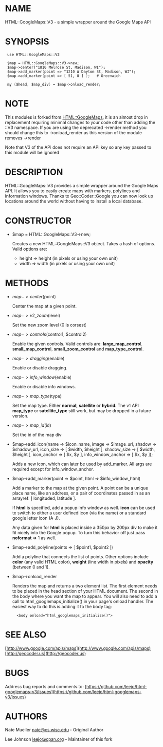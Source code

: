 # NAME

HTML::GoogleMaps::V3 - a simple wrapper around the Google Maps API

# SYNOPSIS

     use HTML::GoogleMaps::V3

     $map = HTML::GoogleMaps::V3->new;
     $map->center("1810 Melrose St, Madison, WI");
     $map->add_marker(point => "1210 W Dayton St, Madison, WI");
     $map->add_marker(point => [ 51, 0 ] );   # Greenwich
    
     my ($head, $map_div) = $map->onload_render;

# NOTE

This modules is forked from [HTML::GoogleMaps](https://metacpan.org/pod/HTML::GoogleMaps), it is an almost drop in
replacement requiring minimal changes to your code other than adding the ::V3
namespace. If you are using the deprecated ->render method you should change
this to ->onload\_render as this version of the module removes ->render

Note that V3 of the API does not require an API key so any key passed to this
module will be ignored

# DESCRIPTION

HTML::GoogleMaps::V3 provides a simple wrapper around the Google Maps
API.  It allows you to easily create maps with markers, polylines and
information windows.  Thanks to Geo::Coder::Google you can now look
up locations around the world without having to install a local database.

# CONSTRUCTOR

- $map = HTML::GoogleMaps::V3->new;

    Creates a new HTML::GoogleMaps::V3 object.  Takes a hash of options.
    Valid options are:

    - height => height (in pixels or using your own unit)
    - width => width (in pixels or using your own unit)

# METHODS

- $map->center($point)

    Center the map at a given point.

- $map->v2\_zoom($level)

    Set the new zoom level (0 is corsest)

- $map->controls($control1, $control2)

    Enable the given controls.  Valid controls are: **large\_map\_control**,
    **small\_map\_control**, **small\_zoom\_control** and **map\_type\_control**.

- $map->dragging($enable)

    Enable or disable dragging.

- $map->info\_window($enable)

    Enable or disable info windows.

- $map->map\_type($type)

    Set the map type.  Either **normal**, **satellite** or **hybrid**.  The
    v1 API **map\_type** or **satellite\_type** still work, but may be dropped
    in a future version.

- $map->map\_id($id)

    Set the id of the map div

- $map->add\_icon(name => $icon\_name,
                     image => $image\_url,
                     shadow => $shadow\_url,
                     icon\_size => \[ $width, $height \],
                     shadow\_size => \[ $width, $height \],
                     icon\_anchor => \[ $x, $y \],
                     info\_window\_anchor => \[ $x, $y \]);

    Adds a new icon, which can later be used by add\_marker.  All args
    are required except for info\_window\_anchor.

- $map->add\_marker(point => $point, html => $info\_window\_html)

    Add a marker to the map at the given point. A point can be a unique
    place name, like an address, or a pair of coordinates passed in as
    an arrayref: \[ longituded, latitude \].

    If **html** is specified,
    add a popup info window as well.  **icon** can be used to switch to
    either a user defined icon (via the name) or a standard google letter
    icon (A-J).

    Any data given for **html** is placed inside a 350px by 200px div to
    make it fit nicely into the Google popup.  To turn this behavior off 
    just pass **noformat** => 1 as well.

- $map->add\_polyline(points => \[ $point1, $point2 \])

    Add a polyline that connects the list of points.  Other options
    include **color** (any valid HTML color), **weight** (line width in
    pixels) and **opacity** (between 0 and 1).

- $map->onload\_render

    Renders the map and returns a two element list.  The first element
    needs to be placed in the head section of your HTML document.  The
    second in the body where you want the map to appear.  You will also 
    need to add a call to html\_googlemaps\_initialize() in your page's 
    onload handler.  The easiest way to do this is adding it to the body
    tag:

        <body onload="html_googlemaps_initialize()">

# SEE ALSO

[http://www.google.com/apis/maps](http://www.google.com/apis/maps)
[http://geocoder.us](http://geocoder.us)

# BUGS

Address bug reports and comments to: [https://github.com/leejo/html-googlemaps-v3/issues](https://github.com/leejo/html-googlemaps-v3/issues)

# AUTHORS

Nate Mueller <nate@cs.wisc.edu> - Original Author

Lee Johnson <leejo@cpan.org> - Maintainer of this fork
